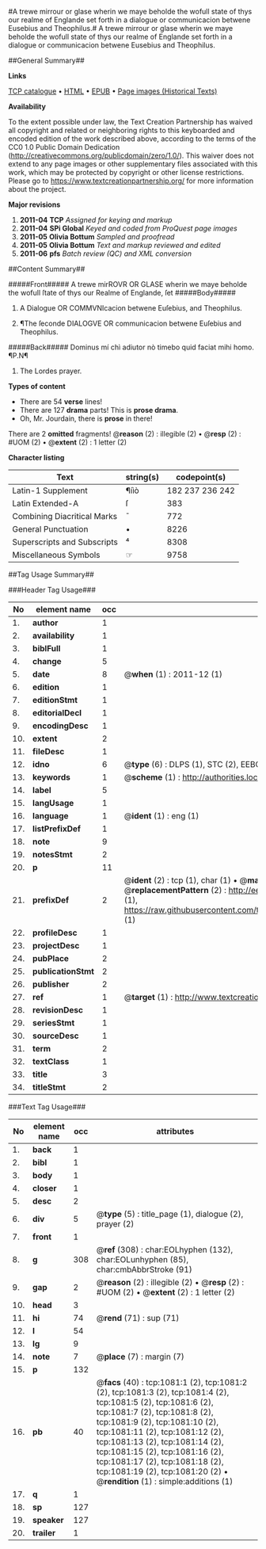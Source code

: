 #A trewe mirrour or glase wherin we maye beholde the wofull state of thys our realme of Englande set forth in a dialogue or communicacion betwene Eusebius and Theophilus.#
A trewe mirrour or glase wherin we maye beholde the wofull state of thys our realme of Englande set forth in a dialogue or communicacion betwene Eusebius and Theophilus.

##General Summary##

**Links**

[TCP catalogue](http://www.ota.ox.ac.uk/tcp/)  • 
[HTML](http://tei.it.ox.ac.uk/tcp/Texts-HTML/free/A11/A11528.html)  • 
[EPUB](http://tei.it.ox.ac.uk/tcp/Texts-EPUB/free/A11/A11528.epub) • 
[Page images (Historical Texts)](https://historicaltexts.jisc.ac.uk/eebo-99836794e)

**Availability**

To the extent possible under law, the Text Creation Partnership has waived all copyright and related or neighboring rights to this keyboarded and encoded edition of the work described above, according to the terms of the CC0 1.0 Public Domain Dedication (http://creativecommons.org/publicdomain/zero/1.0/). This waiver does not extend to any page images or other supplementary files associated with this work, which may be protected by copyright or other license restrictions. Please go to https://www.textcreationpartnership.org/ for more information about the project.

**Major revisions**

1. __2011-04__ __TCP__ *Assigned for keying and markup*
1. __2011-04__ __SPi Global__ *Keyed and coded from ProQuest page images*
1. __2011-05__ __Olivia Bottum__ *Sampled and proofread*
1. __2011-05__ __Olivia Bottum__ *Text and markup reviewed and edited*
1. __2011-06__ __pfs__ *Batch review (QC) and XML conversion*

##Content Summary##

#####Front#####
A trewe mirROVR OR GLASE wherin we maye beholde the wofull ſtate of thys our Realme of Englande, ſet
#####Body#####

1. A Dialogue OR COMMVNIcacion betwene Euſebius, and Theophilus.

1. ¶The ſeconde DIALOGVE OR communicacion betwene Euſebius and Theophilus.

#####Back#####
Dominus mí chì adiutor nò timebo quid faciat mihi homo. ¶P.N¶
1. The Lordes prayer.

**Types of content**

  * There are 54 **verse** lines!
  * There are 127 **drama** parts! This is **prose drama**.
  * Oh, Mr. Jourdain, there is **prose** in there!

There are 2 **omitted** fragments! 
 @__reason__ (2) : illegible (2)  •  @__resp__ (2) : #UOM (2)  •  @__extent__ (2) : 1 letter (2)

**Character listing**


|Text|string(s)|codepoint(s)|
|---|---|---|
|Latin-1 Supplement|¶íìò|182 237 236 242|
|Latin Extended-A|ſ|383|
|Combining             Diacritical Marks|̄|772|
|General Punctuation|•|8226|
|Superscripts             and Subscripts|⁴|8308|
|Miscellaneous Symbols|☞|9758|

##Tag Usage Summary##

###Header Tag Usage###

|No|element name|occ|attributes|
|---|---|---|---|
|1.|__author__|1||
|2.|__availability__|1||
|3.|__biblFull__|1||
|4.|__change__|5||
|5.|__date__|8| @__when__ (1) : 2011-12 (1)|
|6.|__edition__|1||
|7.|__editionStmt__|1||
|8.|__editorialDecl__|1||
|9.|__encodingDesc__|1||
|10.|__extent__|2||
|11.|__fileDesc__|1||
|12.|__idno__|6| @__type__ (6) : DLPS (1), STC (2), EEBO-CITATION (1), PROQUEST (1), VID (1)|
|13.|__keywords__|1| @__scheme__ (1) : http://authorities.loc.gov/ (1)|
|14.|__label__|5||
|15.|__langUsage__|1||
|16.|__language__|1| @__ident__ (1) : eng (1)|
|17.|__listPrefixDef__|1||
|18.|__note__|9||
|19.|__notesStmt__|2||
|20.|__p__|11||
|21.|__prefixDef__|2| @__ident__ (2) : tcp (1), char (1)  •  @__matchPattern__ (2) : ([0-9\-]+):([0-9IVX]+) (1), (.+) (1)  •  @__replacementPattern__ (2) : http://eebo.chadwyck.com/downloadtiff?vid=$1&page=$2 (1), https://raw.githubusercontent.com/textcreationpartnership/Texts/master/tcpchars.xml#$1 (1)|
|22.|__profileDesc__|1||
|23.|__projectDesc__|1||
|24.|__pubPlace__|2||
|25.|__publicationStmt__|2||
|26.|__publisher__|2||
|27.|__ref__|1| @__target__ (1) : http://www.textcreationpartnership.org/docs/. (1)|
|28.|__revisionDesc__|1||
|29.|__seriesStmt__|1||
|30.|__sourceDesc__|1||
|31.|__term__|2||
|32.|__textClass__|1||
|33.|__title__|3||
|34.|__titleStmt__|2||


###Text Tag Usage###

|No|element name|occ|attributes|
|---|---|---|---|
|1.|__back__|1||
|2.|__bibl__|1||
|3.|__body__|1||
|4.|__closer__|1||
|5.|__desc__|2||
|6.|__div__|5| @__type__ (5) : title_page (1), dialogue (2), prayer (2)|
|7.|__front__|1||
|8.|__g__|308| @__ref__ (308) : char:EOLhyphen (132), char:EOLunhyphen (85), char:cmbAbbrStroke (91)|
|9.|__gap__|2| @__reason__ (2) : illegible (2)  •  @__resp__ (2) : #UOM (2)  •  @__extent__ (2) : 1 letter (2)|
|10.|__head__|3||
|11.|__hi__|74| @__rend__ (71) : sup (71)|
|12.|__l__|54||
|13.|__lg__|9||
|14.|__note__|7| @__place__ (7) : margin (7)|
|15.|__p__|132||
|16.|__pb__|40| @__facs__ (40) : tcp:1081:1 (2), tcp:1081:2 (2), tcp:1081:3 (2), tcp:1081:4 (2), tcp:1081:5 (2), tcp:1081:6 (2), tcp:1081:7 (2), tcp:1081:8 (2), tcp:1081:9 (2), tcp:1081:10 (2), tcp:1081:11 (2), tcp:1081:12 (2), tcp:1081:13 (2), tcp:1081:14 (2), tcp:1081:15 (2), tcp:1081:16 (2), tcp:1081:17 (2), tcp:1081:18 (2), tcp:1081:19 (2), tcp:1081:20 (2)  •  @__rendition__ (1) : simple:additions (1)|
|17.|__q__|1||
|18.|__sp__|127||
|19.|__speaker__|127||
|20.|__trailer__|1||
